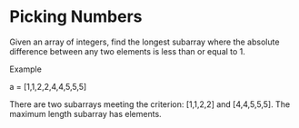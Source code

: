 # Picking Numbers

Given an array of integers, find the longest subarray where the absolute difference between any two elements is less than or equal to 1.

Example

a = [1,1,2,2,4,4,5,5,5]

There are two subarrays meeting the criterion: [1,1,2,2] and [4,4,5,5,5]. The maximum length subarray has  elements.